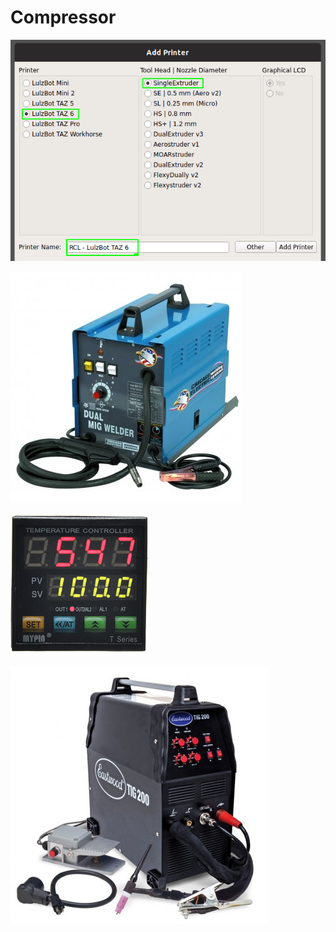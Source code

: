 # Compressor



![Franken-pressor](../.gitbook/assets/image%20%2853%29.png)



![Water seperator](../.gitbook/assets/image%20%2835%29.png)

![Metal Shop Air Station](../.gitbook/assets/image%20%287%29.png)

![Regulator  ](../.gitbook/assets/image%20%2850%29.png)



